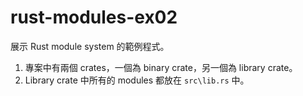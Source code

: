 # rust-modules-ex02

展示 Rust module system 的範例程式。

1. 專案中有兩個 crates，一個為 binary crate，另一個為 library crate。
2. Library crate 中所有的 modules 都放在 `src\lib.rs` 中。
